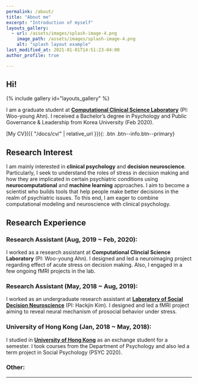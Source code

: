 ```yaml
---
permalink: /about/
title: "About me"
excerpt: "Introduction of myself"
layouts_gallery:
  - url: /assets/images/splash-image-4.png
    image_path: /assets/images/splash-image-4.png
    alt: "splash layout example"
last_modified_at: 2021-01-01T14:51:23-04:00
author_profile: true

---
```

## Hi!
{% include gallery id="layouts_gallery" %}

I am a graduate student at [**Computational Clinical Science Laboratory**](https://ccs-lab.github.io/) (PI: Woo-young Ahn). I received a Bachelor’s degree in Psychology and Public Governance & Leadership from Korea University (Feb 2020).

[My CV]({{ "/docs/cv/" | relative_url }}){: .btn .btn--info.btn--primary}

## Research Interest
I am mainly interested in **clinical psychology** and **decision neuroscience**. Particularly, I seek to understand the roles of stress in decision making and how they are implicated in certain psychiatric conditions using **neurocomputational** and **machine learning** approaches. I aim to become a scientist who builds tools that help people make better decisions in the realm of psychiatric issues. To this end, I am eager to combine computational modeling and neuroscience with clinical psychology.

## Research Experience
### Research Assistant (Aug, 2019 ~ Feb, 2020):
I worked as a research assistant at **Computational Clincial Science Laboratory** (PI: Woo-young Ahn). I designed and led a neuroimaging project regarding effect of acute stress on decision making. Also, I engaged in a few ongoing fMRI projects in the lab.  

### Research Assistant (May, 2018 ~ Aug, 2019):
I worked as an undergraduate research assistant at  [**Laboratory of Social Decision Neuroscience**](http://socialdecisionneurosciencelab.org/) (PI: Hackjin Kim). I designed and led a fMRI project aiming to reveal neural mechanism of prosocial behavior under stress.  

### University of Hong Kong (Jan, 2018 ~ May, 2018):
I studied in [**University of Hong Kong**](https://www.hku.hk/) as an exchange student for a semester. I took courses from the Department of Psychology and also led a term project in Social Psychology (PSYC 2020). 


### Other:



---

